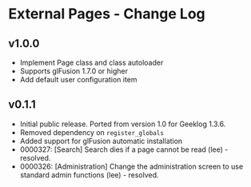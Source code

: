 # External Pages - Change Log

## v1.0.0
  * Implement Page class and class autoloader
  * Supports glFusion 1.7.0 or higher
  * Add default user configuration item

## v0.1.1
  * Initial public release. Ported from version 1.0 for Geeklog 1.3.6.
  * Removed dependency on `register_globals`
  * Added support for glFusion automatic installation
  * 0000327: [Search] Search dies if a page cannot be read (lee) - resolved.
  * 0000326: [Administration] Change the administration screen to use standard admin functions (lee) - resolved.

